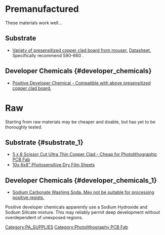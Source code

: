 # Premanufactured

These materials work well...

## Substrate

-   [Variety of presensitized copper clad board from
    mouser.](http://www.mouser.com/Tools-Supplies/Prototyping-Products/Copper-Clad-Boards/_/N-b11ou?P=1yzsoajZ1yzvq68)
    [Datasheet.](http://www.alliedelec.com/images/products/datasheets/bm/MG_CHEMICALS/70125847.pdf)
    Specifically recommend 590-660 .

## Developer Chemicals {#developer_chemicals}

-   [Positive Developer Chemical - Compatible with above presensitized
    copper clad
    board.](http://www.mouser.com/ProductDetail/MG-Chemicals/418-500ML/?qs=X5SXQx2ktnP2R5Pl77QFKw%3d%3d)

# Raw

Starting from raw materials may be cheaper and doable, but has yet to be
thoroughly tested.

## Substrate {#substrate_1}

-   [5 x 8 Scissor Cut Ultra Thin Copper Clad - Cheap for
    Photolithographic PCB
    Fab](http://www.goldmine-elec-products.com/prodinfo.asp?number=G17455)
-   [10x 6x8" Photosensitive Dry Film
    Sheets](http://www.amazon.com/Negative-Film-Photoresist-Sheets-Prototype/dp/B00B0Z8AZ6/ref=sr_1_3?ie=UTF8&qid=1387391738&sr=8-3&keywords=photosensitive+dry+film)

## Developer Chemicals {#developer_chemicals_1}

-   [Sodium Carbonate Washing Soda. May not be suitable for processing
    positive
    resists.](http://www.amazon.com/Church-03020-Arm-Hammer-Washing/dp/B0029XNTEU/ref=sr_1_1?ie=UTF8&qid=1387395481&sr=8-1&keywords=washing+soda)

Positive developer chemicals apparently use a Sodium Hydroxide and
Sodium Silicate mixture. This may reliably permit deep development
without overdependent of unexposed regions.

[Category:PA_SUPPLIES](Category:PA_SUPPLIES)
[Category:Photolithography PCB
Fab](Category:Photolithography_PCB_Fab)
